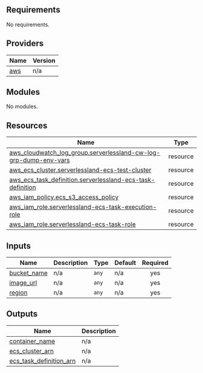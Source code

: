 <!-- BEGIN_TF_DOCS -->
## Requirements

No requirements.

## Providers

| Name | Version |
|------|---------|
| <a name="provider_aws"></a> [aws](#provider\_aws) | n/a |

## Modules

No modules.

## Resources

| Name | Type |
|------|------|
| [aws_cloudwatch_log_group.serverlessland-cw-log-grp-dump-env-vars](https://registry.terraform.io/providers/hashicorp/aws/latest/docs/resources/cloudwatch_log_group) | resource |
| [aws_ecs_cluster.serverlessland-ecs-test-cluster](https://registry.terraform.io/providers/hashicorp/aws/latest/docs/resources/ecs_cluster) | resource |
| [aws_ecs_task_definition.serverlessland-ecs-task-definition](https://registry.terraform.io/providers/hashicorp/aws/latest/docs/resources/ecs_task_definition) | resource |
| [aws_iam_policy.ecs_s3_access_policy](https://registry.terraform.io/providers/hashicorp/aws/latest/docs/resources/iam_policy) | resource |
| [aws_iam_role.serverlessland-ecs-task-execution-role](https://registry.terraform.io/providers/hashicorp/aws/latest/docs/resources/iam_role) | resource |
| [aws_iam_role.serverlessland-ecs-task-role](https://registry.terraform.io/providers/hashicorp/aws/latest/docs/resources/iam_role) | resource |

## Inputs

| Name | Description | Type | Default | Required |
|------|-------------|------|---------|:--------:|
| <a name="input_bucket_name"></a> [bucket\_name](#input\_bucket\_name) | n/a | `any` | n/a | yes |
| <a name="input_image_url"></a> [image\_url](#input\_image\_url) | n/a | `any` | n/a | yes |
| <a name="input_region"></a> [region](#input\_region) | n/a | `any` | n/a | yes |

## Outputs

| Name | Description |
|------|-------------|
| <a name="output_container_name"></a> [container\_name](#output\_container\_name) | n/a |
| <a name="output_ecs_cluster_arn"></a> [ecs\_cluster\_arn](#output\_ecs\_cluster\_arn) | n/a |
| <a name="output_ecs_task_definition_arn"></a> [ecs\_task\_definition\_arn](#output\_ecs\_task\_definition\_arn) | n/a |
<!-- END_TF_DOCS -->
